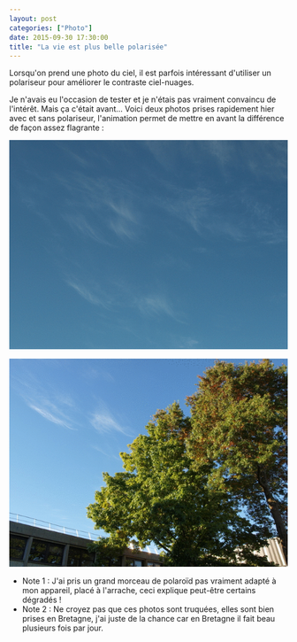 ```yaml
---
layout: post
categories: ["Photo"]
date: 2015-09-30 17:30:00
title: "La vie est plus belle polarisée"
---
```


Lorsqu'on prend une photo du ciel, il est parfois intéressant d'utiliser
un polariseur pour améliorer le contraste ciel-nuages.

Je n'avais eu l'occasion de tester et je n'étais pas vraiment convaincu
de l'intérêt. Mais ça c'était avant... Voici deux photos prises
rapidement hier avec et sans polariseur, l'animation permet de mettre en
avant la différence de façon assez flagrante :

![polar2.gif](/assets/images/photo/polar2.gif)

![polar1.gif](/assets/images/photo/polar1.gif)

-   Note 1 : J'ai pris un grand morceau de polaroïd pas vraiment adapté
    à mon appareil, placé à l'arrache, ceci explique peut-être certains
    dégradés !
-   Note 2 : Ne croyez pas que ces photos sont truquées, elles sont bien
    prises en Bretagne, j'ai juste de la chance car en Bretagne il fait
    beau plusieurs fois par jour.


